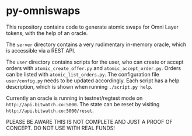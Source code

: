 py-omniswaps
============

This repository contains code to generate atomic swaps for Omni Layer  tokens, with the help of an oracle.

The `server` directory contains a very rudimentary in-memory oracle, which is accessible via a REST API.

The `user` directory contains scripts for the user, who can create or accept orders with `atomic_create_offer.py` and
`atomic_accept_order.py`. Orders can be listed with `atomic_list_orders.py`. The configuration file `user/config.py`
needs to be updated accordingly. Each script has a help description, which is shown when running `./script.py help`.

Currently an oracle is running in testnet/regtest mode on `http://api.bitwatch.co:5000`. The state can be reset by
visiting `http://api.bitwatch.co:5000/reset`.

PLEASE BE AWARE THIS IS NOT COMPLETE AND JUST A PROOF OF CONCEPT. DO NOT USE WITH REAL FUNDS!
